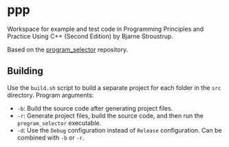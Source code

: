 # ppp

Workspace for example and test code in Programming Principles and Practice Using C++ (Second Edition) by Bjarne Stroustrup.

Based on the [program_selector](https://github.com/mhjlam/program_selector) repository.

## Building

Use the `build.sh` script to build a separate project for each folder in the `src` directory. Program arguments:

- `-b`: Build the source code after generating project files.
- `-r`: Generate project files, build the source code, and then run the `program_selector` executable.
- `-d`: Use the `Debug` configuration instead of `Release` configuration. Can be combined with `-b` or `-r`.
